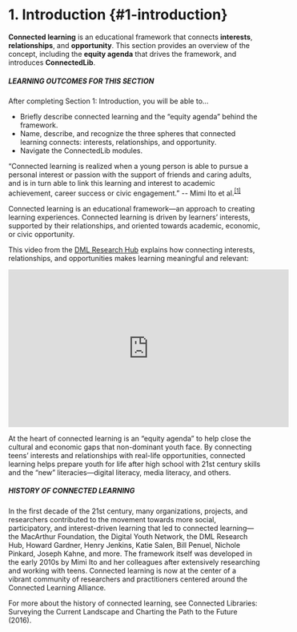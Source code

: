 # 1\. Introduction {#1-introduction}

**Connected learning** is an educational framework that connects **interests**, **relationships**, and **opportunity**. This section provides an overview of the concept, including the **equity agenda** that drives the framework, and introduces **ConnectedLib**.

<div class="table-format objectives"><span class="title"><h5>LEARNING OUTCOMES FOR THIS SECTION</h5></span>After completing Section 1: Introduction, you will be able to...<ul><li>Briefly describe connected learning and the “equity agenda” behind the framework.</li><li>Name, describe, and recognize the three spheres that connected learning connects: interests, relationships, and opportunity.</li><li>Navigate the ConnectedLib modules.</li></ul></div>

<div class="table-format quote">
<span class="quote-text">“Connected learning is realized when a young person is able to pursue a personal interest or passion with the support of friends and caring adults, and is in turn able to link this learning and interest to academic achievement, career success or civic engagement.”  --  Mimi  Ito  et al.</span><sup id="927781289720140-footnote-ref-1"><a href="#927781289720140-footnote-1">[1]</a></sup></div>


Connected learning is an educational framework—an approach to creating learning experiences. Connected learning is driven by learners’ interests, supported by their relationships, and oriented towards academic, economic, or civic opportunity.

This video from the <a href="https://dmlhub.net/">DML Research Hub</a> explains how connecting interests, relationships, and opportunities makes learning meaningful and relevant:
<iframe width="560" height="315" src="https://www.youtube.com/embed/TH6gH6lMDD8?rel=0" frameborder="0" allow="autoplay; encrypted-media" allowfullscreen></iframe>

At the heart of connected learning is an “equity agenda” to help close the cultural and economic gaps that non-dominant youth face. By connecting teens’ interests and relationships with real-life opportunities, connected learning helps prepare youth for life after high school with 21st century skills and the “new” literacies—digital literacy, media literacy, and others.

<div class="table-format sidebar">
<span class="title"><h5>HISTORY OF CONNECTED LEARNING</h5></span>
<p>In the first decade of the 21st century, many organizations, projects, and researchers contributed to the movement towards more social, participatory, and interest-driven learning that led to connected learning—the MacArthur Foundation, the Digital Youth Network, the DML Research Hub, Howard Gardner, Henry Jenkins, Katie Salen, Bill Penuel, Nichole Pinkard, Joseph Kahne, and more. The framework itself was developed in the early 2010s by Mimi Ito and her colleagues after extensively researching and working with teens. Connected learning is now at the center of a vibrant community of researchers and practitioners centered around the Connected Learning Alliance.</p> <p>For more about the history of connected learning, see Connected Libraries: Surveying the Current Landscape and Charting the Path to the Future (2016).</p></div>

[^1]: Ito, Mizuko, Kris Gutiérrez, Sonia Livingstone, Bill Penuel, Jean Rhodes, Katie Salen, Juliet Schor, Julian Sefton-Green, and S. Craig Watkins. Connected Learning: An Agenda for Research and Design. Irvine, CA: Digital Media and Learning Research Hub, 2013, 4\.